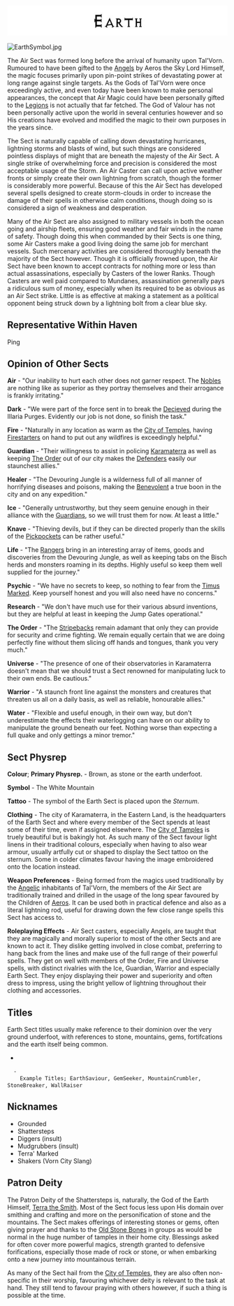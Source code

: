 

<div class="center" style="width: auto; margin-left: auto; margin-right: auto;">

![<File:Earth.jpg>](Earth.jpg "File:Earth.jpg")

</div>

![EarthSymbol.jpg](EarthSymbol.jpg "EarthSymbol.jpg")

The Air Sect was formed long before the arrival of humanity upon
Tal'Vorn. Rumoured to have been gifted to the [Angels](Angel "wikilink")
by Aeros the Sky Lord Himself, the magic focuses primarily upon
pin-point strikes of devastating power at long range against single
targets. As the Gods of Tal'Vorn were once exceedingly active, and even
today have been known to make personal appearances, the concept that Air
Magic could have been personally gifted to the
[Legions](Angel "wikilink") is not actually that far fetched. The God of
Valour has not been personally active upon the world in several
centuries however and so His creations have evolved and modified the
magic to their own purposes in the years since.

The Sect is naturally capable of calling down devastating hurricanes,
lightning storms and blasts of wind, but such things are considered
pointless displays of might that are beneath the majesty of the Air
Sect. A single strike of overwhelming force and precision is considered
the most acceptable usage of the Storm. An Air Caster can call upon
active weather fronts or simply create their own lightning from scratch,
though the former is considerably more powerful. Because of this the Air
Sect has developed several spells designed to create storm-clouds in
order to increase the damage of their spells in otherwise calm
conditions, though doing so is considered a sign of weakness and
desperation.

Many of the Air Sect are also assigned to military vessels in both the
ocean going and airship fleets, ensuring good weather and fair winds in
the name of safety. Though doing this when commanded by their Sects is
one thing, some Air Casters make a good living doing the same job for
merchant vessels. Such mercenary activities are considered thoroughly
beneath the majority of the Sect however. Though it is officially
frowned upon, the Air Sect have been known to accept contracts for
nothing more or less than actual assassinations, especially by Casters
of the lower Ranks. Though Casters are well paid compared to Mundanes,
assassination generally pays a ridiculous sum of money, especially when
its required to be as obvious as an Air Sect strike. Little is as
effective at making a statement as a political opponent being struck
down by a lightning bolt from a clear blue sky.

## **Representative Within Haven**

Ping

## **Opinion of Other Sects**

**Air** - "Our inability to hurt each other does not garner respect.
The [Nobles](Air_Sect "wikilink") are nothing like as superior as
they portray themselves and their arrogance is frankly irritating."

**Dark** - "We were part of the force sent in to break the [Decieved](Dark_Sect "wikilink")
during the Illaria Purges. Evidently our job is not done, so finish the task."

**Fire** - "Naturally in any location as warm as the [City of Temples](Karamaterra "wikilink"),
having [Firestarters](Fire_Sect "wikilink") on hand to put out any
wildfires is exceedingly helpful."

**Guardian** - "Their willingness to assist in policing [Karamaterra](Karamaterra "wikilink")
as well as keeping [The Order](The_Order_Sect "wikilink") out of our city
makes the [Defenders](Guardian_Sect "wikilink") easily our staunchest allies."

**Healer** - "The Devouring Jungle is a wilderness full of all manner of
horrifying diseases and poisons, making the [Benevolent](Healer_Sect "wikilink")
a true boon in the city and on any expedition."

**Ice** - "Generally untrustworthy, but they seem genuine enough in their
alliance with the [Guardians](Guardian_Sect "wikilink"), so we will trust
them for now. At least a little."

**Knave** - "Thieving devils, but if they can be directed properly than
the skills of the [Pickpockets](Knaves_Guild "wikilink") can be rather useful."

**Life** - "The [Rangers](Life_Sect "wikilink") bring in an interesting array
of items, goods and discoveries from the Devouring Jungle, as well as keeping
tabs on the Bisch herds and monsters roaming in its depths. Highly useful
so keep them well supplied for the journey."

**Psychic** - "We have no secrets to keep, so nothing to fear from the
[Timus Marked](Psychic_Sect "wikilink"). Keep yourself honest and you will
also need have no concerns."

**Research** - "We don't have much use for their various absurd
inventions, but they are helpful at least in keeping the Jump Gates
operational."

**The Order** - "The [Stripebacks](The_Order_Sect "wikilink") remain
adamant that only they can provide for security and crime fighting. We
remain equally certain that we are doing perfectly fine without them
slicing off hands and tongues, thank you very much."

**Universe** - "The presence of one of their observatories in Karamaterra
doesn't mean that we should trust a Sect renowned for manipulating
luck to their own ends. Be cautious."

**Warrior** - "A staunch front line against the monsters and 
creatures that threaten us all on a daily basis, as well as 
reliable, honourable allies."

**Water** - "Flexible and useful enough, in their own way, but
don't underestimate the effects their waterlogging can have
on our ability to manipulate the ground beneath our feet.
Nothing worse than expecting a full quake and only gettings a
minor tremor."

## **Sect Physrep**

**Colour**; **Primary Physrep.** - Brown, as stone or the earth underfoot.

**Symbol** - The White Mountain

**Tattoo** - The symbol of the Earth Sect is placed upon the *Sternum*.

**Clothing** - The city of Karamaterra, in the Eastern Land, is
the headquarters of the Earth Sect and where every member of the
Sect spends at least some of their time, even if assigned elsewhere.
The [City of Tamples](Karamaterra "wikilink") is truely beautiful
but is bakingly hot. As such many of the Sect favour light linens 
in their traditional colours, especially when having to also wear
armour, usually artfully cut or shaped to display the Sect
tattoo on the sternum. Some in colder climates favour having the image
embroidered onto the location instead.

**Weapon Preferences** - Being formed from the magics used traditionally
by the [Angelic](Angel "wikilink") inhabitants of Tal'Vorn, the members
of the Air Sect are traditionally trained and drilled in the usage of
the long spear favoured by the Children of
[Aeros](Aeros_the_Valorous "wikilink"). It can be used both in practical
defence and also as a literal lightning rod, useful for drawing down the
few close range spells this Sect has access to.

**Roleplaying Effects** - Air Sect casters, especially Angels, are
taught that they are magically and morally superior to most of the other
Sects and are known to act it. They dislike getting involved in close
combat, preferring to hang back from the lines and make use of the full
range of their powerful spells. They get on well with members of the
Order, Fire and Universe spells, with distinct rivalries with the Ice,
Guardian, Warrior and especially Earth Sect. They enjoy displaying their
power and superiority and often dress to impress, using the bright
yellow of lightning throughout their clothing and accessories.

## **Titles**

Earth Sect titles usually make reference to their dominion over the 
very ground underfoot, with references to stone, mountains, gems,
fortifcations and the earth itself being common.

  -

      -
        Example Titles; EarthSaviour, GemSeeker, MountainCrumbler, StoneBreaker, WallRaiser

## **Nicknames**

  - Grounded
  - Shattersteps
  - Diggers (insult)
  - Mudgrubbers (insult)
  - Terra' Marked
  - Shakers (Vorn City Slang)

## **Patron Deity**

The Patron Deity of the Shattersteps is, naturally, the God
of the Earth Himself, [Terra the Smith](Terra_The_Smith "wikilink").
Most of the Sect focus less upon His domain over smithing and 
crafting and more on the personification of stone and the mountains.
The Sect makes offerings of interesting stones or gems, often
giving prayer and thanks to the [Old Stone Bones](Terra_The_Smith "wikilink")
in groups as would be normal in the huge number of tamples in
their home city. Blessings asked for often cover more powerful
magics, strength granted to defensive forifications, especially
those made of rock or stone, or when embarking onto a new journey
into mountainous terrain.
  
As many of the Sect hail from the [City of Temples](Karamaterra "wikilink"),
they are also often non-specific in their worship, favouring
whichever deity is relevant to the task at hand. They still tend to
favour praying with others however, if such a thing is possible
at the time.
